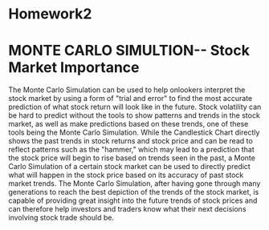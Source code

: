 # Homework2
# MONTE CARLO SIMULTION-- Stock Market Importance
The Monte Carlo Simulation can be used to help onlookers interpret the stock market by using a form of "trial and error" to find the most accurate prediction of what stock return will look like in the future. Stock volatility can be hard to predict without the tools to show patterns and trends in the stock market, as well as make predictions based on these trends, one of these tools being the Monte Carlo Simulation. While the Candlestick Chart directly shows the past trends in stock returns and stock price and can be read to reflect patterns such as the "hammer," which may lead to a prediction that the stock price will begin to rise based on trends seen in the past, a Monte Carlo Simulation of a certain stock market can be used to directly predict what will happen in the stock price based on its accuracy of past stock market trends. The Monte Carlo Simulation, after having gone through many generations to reach the best depiction of the trends of the stock market, is capable of providing great insight into the future trends of stock prices and can therefore help investors and traders know what their next decisions involving stock trade should be. 

